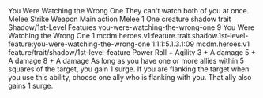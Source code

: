 <ability>
  <name>You Were Watching the Wrong One</name>
  <flavor>They can&apos;t watch both of you at once.</flavor>
  <keywords>
    <keyword>Melee</keyword>
    <keyword>Strike</keyword>
    <keyword>Weapon</keyword>
  </keywords>
  <type>Main action</type>
  <distance>Melee 1</distance>
  <target>One creature</target>
  <metadata>
    <class>shadow</class>
    <feature_type>trait</feature_type>
    <file_dpath>Shadow/1st-Level Features</file_dpath>
    <item_id>you-were-watching-the-wrong-one</item_id>
    <item_index>9</item_index>
    <item_name>You Were Watching the Wrong One</item_name>
    <level>1</level>
    <scc>mcdm.heroes.v1:feature.trait.shadow.1st-level-feature:you-were-watching-the-wrong-one</scc>
    <scdc>1.1.1:5.1.3.1:09</scdc>
    <source>mcdm.heroes.v1</source>
    <type>feature/trait/shadow/1st-level-feature</type>
  </metadata>
  <effects>
    <effect type="roll">
      <roll>Power Roll + Agility</roll>
      <t1>3 + A damage</t1>
      <t2>5 + A damage</t2>
      <t3>8 + A damage</t3>
    </effect>
    <effect type="mundane">As long as you have one or more allies within 5 squares of the target, you gain 1 surge. If you are flanking the target when you use this ability, choose one ally who is flanking with you. That ally also gains 1 surge.</effect>
  </effects>
</ability>
